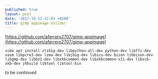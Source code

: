 ```yaml
---
published: true
layout: post
date: '2017-10-12 22:03 +0200'
title: gimp appimage builder
---
```

[https://github.com/aferrero2707/gimp-appimage](https://github.com/aferrero2707/gimp-appimage)

	sudo apt install zlib1g-dev libpython-all-dev python-dev libffi-dev nasm libpcre3-dev lzma-dev libjbig-dev libicu-dev bison libbison-dev libgmp-dev libbz2-dev libxkbcommon-dev libxkbcommon-x11-dev libxcb-xkb-dev jhbuild libtool libtool-bin
    
to be continued
